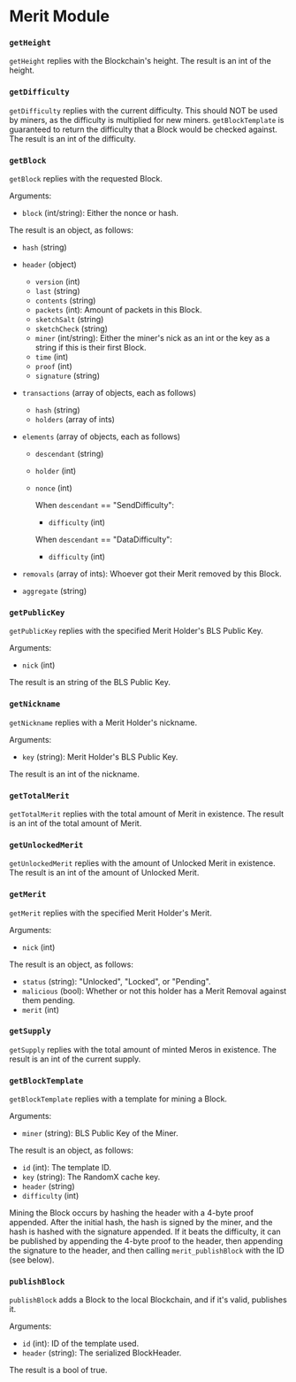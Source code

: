 # Merit Module

### `getHeight`

`getHeight` replies with the Blockchain's height. The result is an int of the height.

### `getDifficulty`

`getDifficulty` replies with the current difficulty. This should NOT be used by miners, as the difficulty is multiplied for new miners. `getBlockTemplate` is guaranteed to return the difficulty that a Block would be checked against. The result is an int of the difficulty.

### `getBlock`

`getBlock` replies with the requested Block.

Arguments:
- `block` (int/string): Either the nonce or hash.

The result is an object, as follows:
- `hash`   (string)
- `header` (object)
  - `version`     (int)
  - `last`        (string)
  - `contents`    (string)
  - `packets`     (int):        Amount of packets in this Block.
  - `sketchSalt`  (string)
  - `sketchCheck` (string)
  - `miner`       (int/string): Either the miner's nick as an int or the key as a string if this is their first Block.
  - `time`        (int)
  - `proof`       (int)
  - `signature`   (string)

- `transactions` (array of objects, each as follows)
  - `hash`    (string)
  - `holders` (array of ints)

- `elements` (array of objects, each as follows)
  - `descendant` (string)
  - `holder`     (int)
  - `nonce`      (int)

    When `descendant` == "SendDifficulty":
    - `difficulty` (int)

    When `descendant` == "DataDifficulty":
    - `difficulty` (int)

- `removals` (array of ints): Whoever got their Merit removed by this Block.

- `aggregate` (string)

### `getPublicKey`

`getPublicKey` replies with the specified Merit Holder's BLS Public Key.

Arguments:
- `nick` (int)

The result is an string of the BLS Public Key.

### `getNickname`

`getNickname` replies with a Merit Holder's nickname.

Arguments:
- `key` (string): Merit Holder's BLS Public Key.

The result is an int of the nickname.

### `getTotalMerit`

`getTotalMerit` replies with the total amount of Merit in existence. The result is an int of the total amount of Merit.

### `getUnlockedMerit`

`getUnlockedMerit` replies with the amount of Unlocked Merit in existence. The result is an int of the amount of Unlocked Merit.

### `getMerit`

`getMerit` replies with the specified Merit Holder's Merit.

Arguments:
- `nick` (int)

The result is an object, as follows:
- `status`    (string): "Unlocked", "Locked", or "Pending".
- `malicious` (bool):   Whether or not this holder has a Merit Removal against them pending.
- `merit`     (int)

### `getSupply`

`getSupply` replies with the total amount of minted Meros in existence. The result is an int of the current supply.

### `getBlockTemplate`

`getBlockTemplate` replies with a template for mining a Block.

Arguments:
- `miner` (string): BLS Public Key of the Miner.

The result is an object, as follows:
- `id`         (int):    The template ID.
- `key`        (string): The RandomX cache key.
- `header`     (string)
- `difficulty` (int)

Mining the Block occurs by hashing the header with a 4-byte proof appended. After the initial hash, the hash is signed by the miner, and the hash is hashed with the signature appended. If it beats the difficulty, it can be published by appending the 4-byte proof to the header, then appending the signature to the header, and then calling `merit_publishBlock` with the ID (see below).

### `publishBlock`

`publishBlock` adds a Block to the local Blockchain, and if it's valid, publishes it.

Arguments:
- `id`    (int):     ID of the template used.
- `header` (string): The serialized BlockHeader.

The result is a bool of true.
